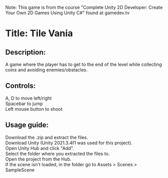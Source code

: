 Note: This game is from the course "Complete Unity 2D Developer: Create Your Own 2D Games Using Unity C#" found at gamedev.tv

Title: Tile Vania
============

Description:
------------
A game where the player has to get to the end of the level while collecting coins and avoiding enemies/obstacles.

Controls:
------------
A, D to move left/right  
Spacebar to jump  
Left mouse button to shoot

Usage guide:
------------
Download the .zip and extract the files.  
Download Unity (Unity 2021.3.4f1 was used for this project).  
Open Unity Hub and click "Add".  
Select the folder where you extracted the files to.  
Open the project from the Hub.  
If the scene isn't loaded, in the folder go to Assets > Scenes > SampleScene